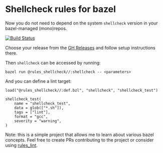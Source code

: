 # Shellcheck rules for bazel

Now you do not need to depend on the system `shellcheck` version in your bazel-managed (mono)repos.

[![Build Status](https://github.com/aignas/rules_shellcheck/workflows/CI/badge.svg)](https://github.com/aignas/rules_shellcheck/actions)

Choose your release from the [GH Releases](https://github.com/aignas/rules_shellcheck/releases) and follow setup instructions there.

Then `shellcheck` can be accessed by running:

```shell
bazel run @rules_shellcheck//:shellcheck -- <parameters>
```

And you can define a lint target:

```starlark
load("@rules_shellcheck//:def.bzl", "shellcheck", "shellcheck_test")

shellcheck_test(
    name = "shellcheck_test",
    data = glob(["*.sh"]),
    tags = ["lint"],
    format = "gcc",
    severity = "warning",
)
```

Note: this is a simple project that allows me to learn about various bazel concepts. Feel free to create PRs contributing to the project or consider using [rules_lint].

[rules_lint]: https://github.com/aspect-build/rules_lint
